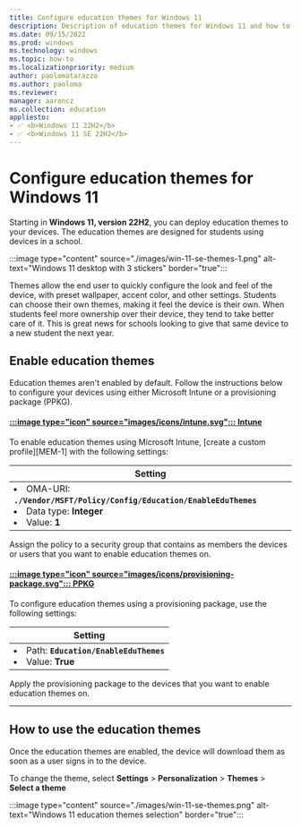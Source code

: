 ```yaml
---
title: Configure education themes for Windows 11
description: Description of education themes for Windows 11 and how to configure them via Intune and provisioning package.
ms.date: 09/15/2022
ms.prod: windows
ms.technology: windows
ms.topic: how-to
ms.localizationpriority: medium
author: paolomatarazzo
ms.author: paoloma
ms.reviewer:
manager: aaroncz
ms.collection: education
appliesto:
- ✅ <b>Windows 11 22H2</b>
- ✅ <b>Windows 11 SE 22H2</b>
---
```


# Configure education themes for Windows 11

Starting in **Windows 11, version 22H2**, you can deploy education themes to your devices. The education themes are designed for students using devices in a school.

:::image type="content" source="./images/win-11-se-themes-1.png" alt-text="Windows 11 desktop with 3 stickers" border="true":::

Themes allow the end user to quickly configure the look and feel of the device, with preset wallpaper, accent color, and other settings.
Students can choose their own themes, making it feel the device is their own. When students feel more ownership over their device, they tend to take better care of it. This is great news for schools looking to give that same device to a new student the next year.

## Enable education themes

Education themes aren't enabled by default. Follow the instructions below to configure your devices using either Microsoft Intune or a provisioning package (PPKG).

#### [:::image type="icon" source="images/icons/intune.svg"::: **Intune**](#tab/intune)

To enable education themes using Microsoft Intune, [create a custom profile][MEM-1] with the following settings:

| Setting |
|--------|
| <li> OMA-URI: **`./Vendor/MSFT/Policy/Config/Education/EnableEduThemes`** </li><li>Data type: **Integer** </li><li>Value: **1**</li>|

Assign the policy to a security group that contains as members the devices or users that you want to enable education themes on.

#### [:::image type="icon" source="images/icons/provisioning-package.svg"::: **PPKG**](#tab/ppkg)

To configure education themes using a provisioning package, use the following settings:

| Setting |
|--------|
| <li> Path: **`Education/EnableEduThemes`** </li><li>Value: **True**</li>|

Apply the provisioning package to the devices that you want to enable education themes on.

---

## How to use the education themes

Once the education themes are enabled, the device will download them as soon as a user signs in to the device.

To change the theme, select **Settings** > **Personalization** > **Themes** > **Select a theme**

:::image type="content" source="./images/win-11-se-themes.png" alt-text="Windows 11 education themes selection" border="true":::
